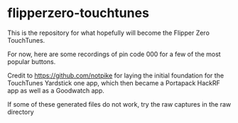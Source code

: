 # flipperzero-touchtunes

This is the repository for what hopefully will become the Flipper Zero TouchTunes. 

For now, here are some recordings of pin code 000 for a few of the most popular buttons.

Credit to https://github.com/notpike for laying the initial foundation for the TouchTunes Yardstick one app, which then became a Portapack HackRF app as well as a Goodwatch app.


If some of these generated files do not work, try the raw captures in 
the raw directory
